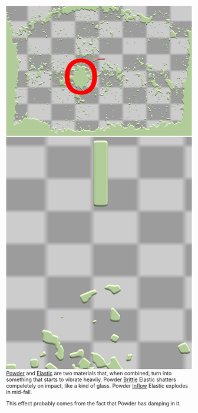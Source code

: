 ![PEI (Circled) after hitting a wall.](/images/PEI.jpg "fig:PEI (Circled) after hitting a wall.")![The element PEB being shattered.](/images/PE.jpg "fig:The element PEB being shattered.")
[Powder](/Powder.md "Powder") and [Elastic](/Elastic.md "Elastic") are two materials that, when combined, turn into something that starts to vibrate heavily. Powder [Brittle](/Brittle.md "Brittle") Elastic shatters compeletely on impact, like a kind of glass. Powder [Inflow](/Inflow.md "Inflow") Elastic explodes in mid-fall.

This effect probably comes from the fact that Powder has damping in it.
